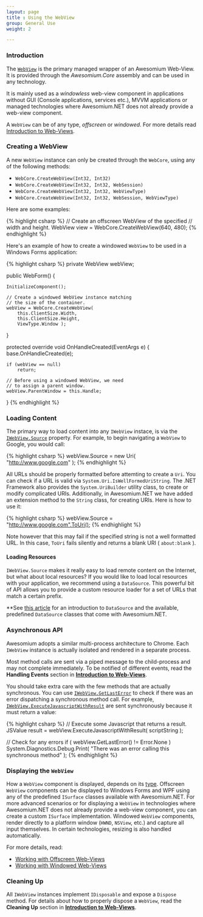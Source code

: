 ```yaml
---
layout: page
title : Using the WebView
group: General Use
weight: 2

---
```


### Introduction

The [`WebView`](http://awesomium.com/docs/1_7_rc2/sharp_api/?tc=3e2510f8-2e3c-2da0-1304-d247f0a80484) is the primary managed wrapper of an Awesomium Web-View. It is provided through the *Awesomium.Core* assembly and can be used in any technology.

It is mainly used as a *windowless* web-view component in applications without GUI (Console applications, services etc.), MVVM applications or managed technologies where Awesomium.NET does not already provide a web-view component.

A `WebView` can be of any type, *offscreen* or *windowed*. For more details read [Introduction to Web-Views](introduction-to-web-views.html).

### Creating a WebView

A new `WebView` instance can only be created through the `WebCore`, using any of the following methods:

* `WebCore.CreateWebView(Int32, Int32)`
* `WebCore.CreateWebView(Int32, Int32, WebSession)`
* `WebCore.CreateWebView(Int32, Int32, WebViewType)`
* `WebCore.CreateWebView(Int32, Int32, WebSession, WebViewType)`

Here are some examples:

{% highlight csharp %}
// Create an offscreen WebView of the specified
// width and height.
WebView view = WebCore.CreateWebView(640, 480);
{% endhighlight %}

Here's an example of how to create a windowed `WebView` to be used in a Windows Forms application:

{% highlight csharp %}
private WebView webView;

public WebForm()
{

    InitializeComponent();

    // Create a windowed WebView instance matching
    // the size of the container.
    webView = WebCore.CreateWebView( 
        this.ClientSize.Width, 
        this.ClientSize.Height, 
        ViewType.Window );
}

protected override void OnHandleCreated(EventArgs e)
{
	base.OnHandleCreated(e);
	
	if (webView == null)
	    return;
	
	// Before using a windowed WebView, we need
	// to assign a parent window.    
	webView.ParentWindow = this.Handle;
}
{% endhighlight %}

### Loading Content

The primary way to load content into any `IWebView` instace, is via the [`IWebView.Source`](http://www.awesomium.com/docs/1_7_rc2/sharp_api/?tc=a2930f0a-f2b2-25fb-4eca-e86d59bb24f6) property. For example, to begin navigating a `WebView` to Google, you would call:

{% highlight csharp %}
webView.Source = new Uri( "http://www.google.com" );
{% endhighlight %}

All URLs should be properly formatted before attemting to create a `Uri`. You can check if a URL is valid via `System.Uri.IsWellFormedUriString`. The .NET Framework also provides the `System.UriBuilder` utility class, to create or modify complicated URIs. Additionally, in Awesomium.NET we have added an extension method to the `String` class, for creating URIs. Here is how to use it:

{% highlight csharp %}
webView.Source = "http://www.google.com".ToUri();
{% endhighlight %}

Note however that this may fail if the specified string is not a well formatted URL. In this case, `ToUri` fails silently and returns a blank URI ( `about:blank` ).

#### Loading Resources

`IWebView.Source` makes it really easy to load remote content on the Internet, but what about local resources? If you would like to load local resources with your application, we recommend using a `DataSource`. This powerful bit of API allows you to provide a custom resource loader for a set of URLs that match a certain prefix.

**See [this article](using-data-sources.html) for an introduction to `DataSource` and the available, predefined `DataSource` classes that come with Awesomium.NET.

### Asynchronous API

Awesomium adopts a similar multi-process architecture to Chrome. Each `IWebView` instance is actually isolated and rendered in a separate process.

Most method calls are sent via a piped message to the child-process and may not complete immediately. To be notified of different events, read the **Handling Events** section in **[Introduction to Web-Views](introduction-to-web-views.html)**.

You should take extra care with the few methods that are actually synchronous. You can use [`IWebView.GetLastError`](http://www.awesomium.com/docs/1_7_rc2/sharp_api/?tc=af0c71ab-8ed3-2244-bbbf-fb45376e6ce2) to check if there was an error dispatching a synchronous method call. For example, [`IWebView.ExecuteJavascriptWithResult`](http://www.awesomium.com/docs/1_7_rc2/sharp_api/?tc=22724015-123d-2bc3-cab8-c82c6975a0fe) are sent synchronously because it must return a value:

{% highlight csharp %}
// Execute some Javascript that returns a result.
JSValue result = webView.ExecuteJavascriptWithResult( scriptString );

// Check for any errors
if ( webView.GetLastError() != Error.None )
    System.Diagnostics.Debug.Print( "There was an error calling this synchronous method" );
{% endhighlight %}

### Displaying the `WebView`

How a `WebView` component is displayed, depends on its [type](). Offscreen `WebView` components can be displayed to Windows Forms and WPF using any of the predefined `ISurface` classes available with Awesomium.NET. For more advanced scenarios or for displaying a `WebView` in technologies where Awesomium.NET does not already provide a web-view component, you can create a custom `ISurface` implementation. Windowed `WebView` components, render directly to a platform window (`HWND`, `NSView`, etc.) and capture all input themselves. In certain technologies, resizing is also handled automatically.

For more details, read:

* [Working with Offscreen Web-Views](working-with-offscreen-web-views.html)
* [Working with Windowed Web-Views](working-with-windowed-web-views.html)

### Cleaning Up

All `IWebView` instances implement `IDisposable` and expose a `Dispose` method. For details about how to properly dispose a `WebView`, read the **Cleaning Up** section in **[Introduction to Web-Views](introduction-to-web-views.html)**.
